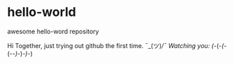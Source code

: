 # hello-world
awesome hello-word repository

Hi Together,
just trying out github the first time.
¯\_(ツ)_/¯
Watching you:
(-_(-_(-_(-_-)_-)_-)_-)
